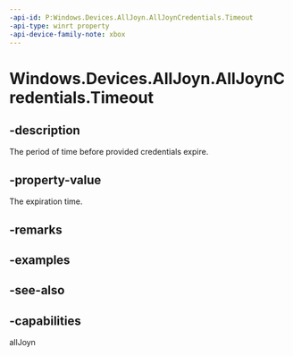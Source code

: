 ```yaml
---
-api-id: P:Windows.Devices.AllJoyn.AllJoynCredentials.Timeout
-api-type: winrt property
-api-device-family-note: xbox
---
```


<!-- Property syntax
public Windows.Foundation.TimeSpan Timeout { get;  set; }
-->

# Windows.Devices.AllJoyn.AllJoynCredentials.Timeout

## -description
The period of time before provided credentials expire.

## -property-value
The expiration time.

## -remarks

## -examples

## -see-also


## -capabilities
allJoyn